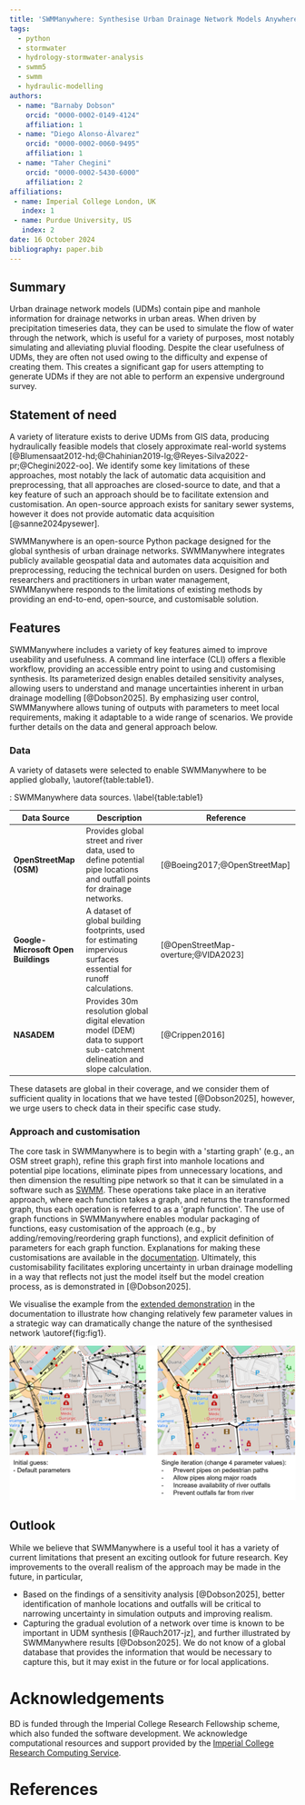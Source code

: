 ```yaml
---
title: 'SWMManywhere: Synthesise Urban Drainage Network Models Anywhere in the World'
tags:
  - python
  - stormwater
  - hydrology-stormwater-analysis
  - swmm5
  - swmm
  - hydraulic-modelling
authors:
  - name: "Barnaby Dobson"
    orcid: "0000-0002-0149-4124"
    affiliation: 1
  - name: "Diego Alonso-Álvarez"
    orcid: "0000-0002-0060-9495"
    affiliation: 1
  - name: "Taher Chegini"
    orcid: "0000-0002-5430-6000"
    affiliation: 2
affiliations:
 - name: Imperial College London, UK
   index: 1
 - name: Purdue University, US
   index: 2
date: 16 October 2024
bibliography: paper.bib
---
```


## Summary

Urban drainage network models (UDMs) contain pipe and manhole information for drainage networks in urban areas. When driven by precipitation timeseries data, they can be used to simulate the flow of water through the network, which is useful for a variety of purposes, most notably simulating and alleviating pluvial flooding. Despite the clear usefulness of UDMs, they are often not used owing to the difficulty and expense of creating them. This creates a significant gap for users attempting to generate UDMs if they are not able to perform an expensive underground survey.

## Statement of need

A variety of literature exists to derive UDMs from GIS data, producing hydraulically feasible models that closely approximate real-world systems [@Blumensaat2012-hd;@Chahinian2019-lg;@Reyes-Silva2022-pr;@Chegini2022-oo]. We identify some key limitations of these approaches, most notably the lack of automatic data acquisition and preprocessing, that all approaches are closed-source to date, and that a key feature of such an approach should be to facilitate extension and customisation. An open-source approach exists for sanitary sewer systems, however it does not provide automatic data acquisition [@sanne2024pysewer].

SWMManywhere is an open-source Python package designed for the global synthesis of urban drainage networks. SWMManywhere integrates publicly available geospatial data and automates data acquisition and preprocessing, reducing the technical burden on users. Designed for both researchers and practitioners in urban water management, SWMManywhere responds to the limitations of existing methods by providing an end-to-end, open-source, and customisable solution.

## Features

SWMManywhere includes a variety of key features aimed to improve useability and usefulness. A command line interface (CLI) offers a flexible workflow, providing an accessible entry point to using and customising synthesis. Its parameterized design enables detailed sensitivity analyses, allowing users to understand and manage uncertainties inherent in urban drainage modelling [@Dobson2025]. By emphasizing user control, SWMManywhere allows tuning of outputs with parameters to meet local requirements, making it adaptable to a wide range of scenarios. We provide further details on the data and general approach below.

### Data

A variety of datasets were selected to enable SWMManywhere to be applied globally, \autoref{table:table1}.

: SWMManywhere data sources. \label{table:table1}

| Data Source | Description | Reference |
|-------------|-------------| --------- |
| **OpenStreetMap (OSM)** | Provides global street and river data, used to define potential pipe locations and outfall points for drainage networks. | [@Boeing2017;@OpenStreetMap] |
| **Google-Microsoft Open Buildings** | A dataset of global building footprints, used for estimating impervious surfaces essential for runoff calculations. | [@OpenStreetMap-overture;@VIDA2023] |
| **NASADEM** | Provides 30m resolution global digital elevation model (DEM) data to support sub-catchment delineation and slope calculation. | [@Crippen2016] |

These datasets are global in their coverage, and we consider them of sufficient quality in locations that we have tested [@Dobson2025], however, we urge users to check data in their specific case study.

### Approach and customisation

The core task in SWMManywhere is to begin with a 'starting graph' (e.g., an OSM street graph), refine this graph first into manhole locations and potential pipe locations, eliminate pipes from unnecessary locations, and then dimension the resulting pipe network so that it can be simulated in a software such as [SWMM](https://www.epa.gov/sites/default/files/2019-02/documents/epaswmm5_1_manual_master_8-2-15.pdf). These operations take place in an iterative approach, where each function takes a graph, and returns the transformed graph, thus each operation is referred to as a 'graph function'. The use of graph functions in SWMManywhere enables modular packaging of functions, easy customisation of the approach (e.g., by adding/removing/reordering graph functions), and explicit definition of parameters for each graph function. Explanations for making these customisations are available in the [documentation](https://imperialcollegelondon.github.io/SWMManywhere/). Ultimately, this customisability facilitates exploring uncertainty in urban drainage modelling in a way that reflects not just the model itself but the model creation process, as is demonstrated in [@Dobson2025].

We visualise the example from the [extended demonstration](https://imperialcollegelondon.github.io/SWMManywhere/notebooks/extended_demo/) in the documentation to illustrate how changing relatively few parameter values in a strategic way can dramatically change the nature of the synthesised network \autoref{fig:fig1}.

![Example of output customisation with SWMManywhere. Black nodes are manholes, black lines are pipes, red nodes are outfalls.\label{fig:fig1}](extended_demo.png)

## Outlook

While we believe that SWMManywhere is a useful tool it has a variety of current limitations that present an exciting outlook for future research. Key improvements to the overall realism of the approach may be made in the future, in particular,

- Based on the findings of a sensitivity analysis [@Dobson2025], better identification of manhole locations and outfalls will be critical to narrowing uncertainty in simulation outputs and improving realism.
- Capturing the gradual evolution of a network over time is known to be important in UDM synthesis [@Rauch2017-jz], and further illustrated by SWMManywhere results [@Dobson2025]. We do not know of a global database that provides the information that would be necessary to capture this, but it may exist in the future or for local applications.

# Acknowledgements

BD is funded through the Imperial College Research Fellowship scheme, which also funded the software development. We acknowledge computational resources and support provided by the [Imperial College Research Computing Service](http://doi.org/10.14469/hpc/2232).

# References
